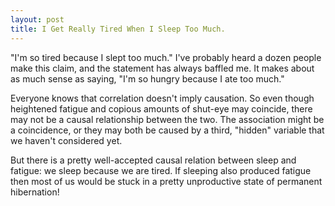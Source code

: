 ```yaml
---
layout: post
title: I Get Really Tired When I Sleep Too Much.
---
```


"I'm so tired because I slept too much."  I've probably heard a dozen people make this claim, and the statement has always baffled me. It makes about as much sense as saying, "I'm so hungry because I ate too much."

Everyone knows that correlation doesn't imply causation.  So even though heightened fatigue and copious amounts of shut-eye may coincide, there may not be a causal relationship between the two. The association might be a coincidence, or they may both be caused by a third, "hidden" variable that we haven't considered yet.

But there is a pretty well-accepted causal relation between sleep and fatigue: we sleep because we are tired. If sleeping also produced fatigue then most of us would be stuck in a pretty unproductive state of permanent hibernation!
